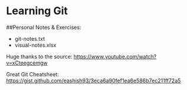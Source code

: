 # Learning Git

##Personal Notes & Exercises: 

+ git-notes.txt
+ visual-notes.xlsx

Huge thanks to the source:
https://www.youtube.com/watch?v=xCteegcemgw


Great Git Cheatsheet:
https://gist.github.com/eashish93/3eca6a90fef1ea6e586b7ec211ff72a5
